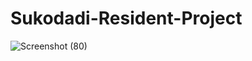 # Sukodadi-Resident-Project 
![Screenshot (80)](https://user-images.githubusercontent.com/73393827/132307488-40a5e393-291f-4d78-a89b-54a0ce72ae43.png)

